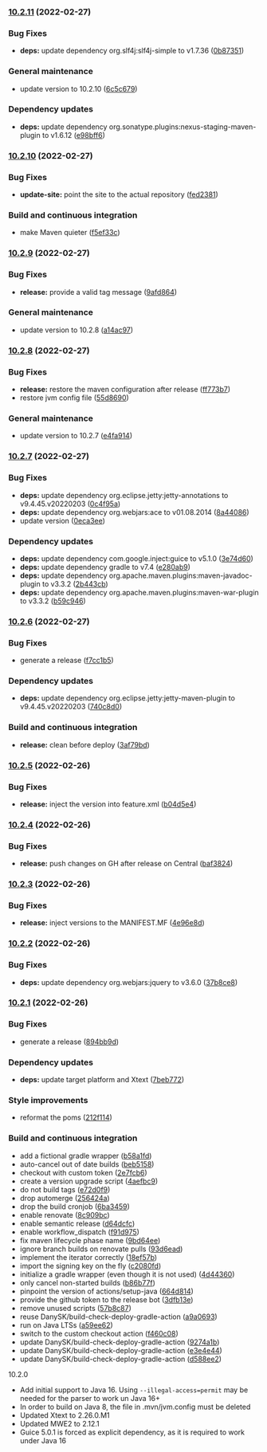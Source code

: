 ### [10.2.11](https://github.com/Protelis/Protelis-Parser/compare/10.2.10...10.2.11) (2022-02-27)


### Bug Fixes

* **deps:** update dependency org.slf4j:slf4j-simple to v1.7.36 ([0b87351](https://github.com/Protelis/Protelis-Parser/commit/0b8735137e8dd7e94418cd42657a722b17e36418))


### General maintenance

* update version to 10.2.10 ([6c5c679](https://github.com/Protelis/Protelis-Parser/commit/6c5c679a590ddc76f5f5fc705d8616fee1af3a86))


### Dependency updates

* **deps:** update dependency org.sonatype.plugins:nexus-staging-maven-plugin to v1.6.12 ([e98bff6](https://github.com/Protelis/Protelis-Parser/commit/e98bff6c0c3c453f7c2b59427923b94091a5a67b))

### [10.2.10](https://github.com/Protelis/Protelis-Parser/compare/10.2.9...10.2.10) (2022-02-27)


### Bug Fixes

* **update-site:** point the site to the actual repository ([fed2381](https://github.com/Protelis/Protelis-Parser/commit/fed23811f8ee8369e34537c19932138401d8fa8b))


### Build and continuous integration

* make Maven quieter ([f5ef33c](https://github.com/Protelis/Protelis-Parser/commit/f5ef33c41bf6c3841e10bd73b63463b48b06816b))

### [10.2.9](https://github.com/Protelis/Protelis-Parser/compare/10.2.8...10.2.9) (2022-02-27)


### Bug Fixes

* **release:** provide a valid tag message ([9afd864](https://github.com/Protelis/Protelis-Parser/commit/9afd8643b2af9670f5bd78bcc934daed0a91bc11))


### General maintenance

* update version to 10.2.8 ([a14ac97](https://github.com/Protelis/Protelis-Parser/commit/a14ac9752e6d8c0aefb93f677ca2e9d7c96c8e38))

### [10.2.8](https://github.com/Protelis/Protelis-Parser/compare/10.2.7...10.2.8) (2022-02-27)


### Bug Fixes

* **release:** restore the maven configuration after release ([ff773b7](https://github.com/Protelis/Protelis-Parser/commit/ff773b786813b5a0a90ebe0a44c6f9322f3a6c7b))
* restore jvm config file ([55d8690](https://github.com/Protelis/Protelis-Parser/commit/55d86902f3a6fece5bf00b840628d5bbbf09141f))


### General maintenance

* update version to 10.2.7 ([e4fa914](https://github.com/Protelis/Protelis-Parser/commit/e4fa9143e99e54787726e4c93098f94715c6a289))

### [10.2.7](https://github.com/Protelis/Protelis-Parser/compare/10.2.6...10.2.7) (2022-02-27)


### Bug Fixes

* **deps:** update dependency org.eclipse.jetty:jetty-annotations to v9.4.45.v20220203 ([0c4f95a](https://github.com/Protelis/Protelis-Parser/commit/0c4f95a3d21adf1158c96ae3f20d048b98f1d0c1))
* **deps:** update dependency org.webjars:ace to v01.08.2014 ([8a44086](https://github.com/Protelis/Protelis-Parser/commit/8a44086d02471d9545be27f3af35bedda969ad22))
* update version ([0eca3ee](https://github.com/Protelis/Protelis-Parser/commit/0eca3ee531ed8edb2f54a7e0f4a240001f17d40b))


### Dependency updates

* **deps:** update dependency com.google.inject:guice to v5.1.0 ([3e74d60](https://github.com/Protelis/Protelis-Parser/commit/3e74d602391c97db7953a1ea9b3b59e892c04015))
* **deps:** update dependency gradle to v7.4 ([e280ab9](https://github.com/Protelis/Protelis-Parser/commit/e280ab96f6711417f48eb69a050460a0ea5dd051))
* **deps:** update dependency org.apache.maven.plugins:maven-javadoc-plugin to v3.3.2 ([2b443cb](https://github.com/Protelis/Protelis-Parser/commit/2b443cb842dcd57acb64e92d78bbfc3a96ff7936))
* **deps:** update dependency org.apache.maven.plugins:maven-war-plugin to v3.3.2 ([b59c946](https://github.com/Protelis/Protelis-Parser/commit/b59c946f194efb4ea6779e84879e39280ec2f5b3))

### [10.2.6](https://github.com/Protelis/Protelis-Parser/compare/10.2.5...10.2.6) (2022-02-27)


### Bug Fixes

* generate a release ([f7cc1b5](https://github.com/Protelis/Protelis-Parser/commit/f7cc1b5dbb7d7c0ff74f39eaa6054fecfa59d55b))


### Dependency updates

* **deps:** update dependency org.eclipse.jetty:jetty-maven-plugin to v9.4.45.v20220203 ([740c8d0](https://github.com/Protelis/Protelis-Parser/commit/740c8d0241aa3842559c8b5727bbb698850c197a))


### Build and continuous integration

* **release:** clean before deploy ([3af79bd](https://github.com/Protelis/Protelis-Parser/commit/3af79bd26a1bad5469a692cc90644036cd9aab03))

### [10.2.5](https://github.com/Protelis/Protelis-Parser/compare/10.2.4...10.2.5) (2022-02-26)


### Bug Fixes

* **release:** inject the version into feature.xml ([b04d5e4](https://github.com/Protelis/Protelis-Parser/commit/b04d5e4d4630872902015dcca0ec74400d03c97f))

### [10.2.4](https://github.com/Protelis/Protelis-Parser/compare/10.2.3...10.2.4) (2022-02-26)


### Bug Fixes

* **release:** push changes on GH after release on Central ([baf3824](https://github.com/Protelis/Protelis-Parser/commit/baf3824642c675dad95f5fbe662fa4416f2d21d4))

### [10.2.3](https://github.com/Protelis/Protelis-Parser/compare/10.2.2...10.2.3) (2022-02-26)


### Bug Fixes

* **release:** inject versions to the MANIFEST.MF ([4e96e8d](https://github.com/Protelis/Protelis-Parser/commit/4e96e8d288fab4eed27003d4404d72a226af1512))

### [10.2.2](https://github.com/Protelis/Protelis-Parser/compare/10.2.1...10.2.2) (2022-02-26)


### Bug Fixes

* **deps:** update dependency org.webjars:jquery to v3.6.0 ([37b8ce8](https://github.com/Protelis/Protelis-Parser/commit/37b8ce80ff600dad442a8052ae02e7e6652dcd66))

### [10.2.1](https://github.com/Protelis/Protelis-Parser/compare/10.2.0...10.2.1) (2022-02-26)


### Bug Fixes

* generate a release ([894bb9d](https://github.com/Protelis/Protelis-Parser/commit/894bb9da5067342ab0a45052ec02f86de90f1fa0))


### Dependency updates

* **deps:** update target platform and Xtext ([7beb772](https://github.com/Protelis/Protelis-Parser/commit/7beb772206636c37d602f3917f2eddb035f32d02))


### Style improvements

* reformat the poms ([212f114](https://github.com/Protelis/Protelis-Parser/commit/212f114877ed56df9cc9492fa34aac67cc712563))


### Build and continuous integration

* add a fictional gradle wrapper ([b58a1fd](https://github.com/Protelis/Protelis-Parser/commit/b58a1fd85853dea740f7022fc97a7fb08302b012))
* auto-cancel out of date builds ([beb5158](https://github.com/Protelis/Protelis-Parser/commit/beb51586ca5027a91e80ac7c5bc9759f2a13b41d))
* checkout with custom token ([2e7fcb6](https://github.com/Protelis/Protelis-Parser/commit/2e7fcb6181ef2e66b7fb73fb2736097b7ac01462))
* create a version upgrade script ([4aefbc9](https://github.com/Protelis/Protelis-Parser/commit/4aefbc97e7ec18423fbef15b4f19b2b88fdce170))
* do not build tags ([e72d0f9](https://github.com/Protelis/Protelis-Parser/commit/e72d0f9209c57881096cae6525b954f4ed16fb96))
* drop automerge ([256424a](https://github.com/Protelis/Protelis-Parser/commit/256424a80e63978aa7667c7389a609baf7b1466b))
* drop the build cronjob ([6ba3459](https://github.com/Protelis/Protelis-Parser/commit/6ba345906fb066b5edd7481d21d48291acc1f2f2))
* enable renovate ([8c909bc](https://github.com/Protelis/Protelis-Parser/commit/8c909bc068f588e3ae6c5e0ca34552f598f84215))
* enable semantic release ([d64dcfc](https://github.com/Protelis/Protelis-Parser/commit/d64dcfc0e0647f1b3d8089506fa19dd4ae1e9830))
* enable workflow_dispatch ([f91d975](https://github.com/Protelis/Protelis-Parser/commit/f91d975ede9e5c7bf1b400efea15f040f092db8b))
* fix maven lifecycle phase name ([9bd64ee](https://github.com/Protelis/Protelis-Parser/commit/9bd64eee91f9b08314811e2165b388d5283fd6d9))
* ignore branch builds on renovate pulls ([93d6ead](https://github.com/Protelis/Protelis-Parser/commit/93d6eadb46f69dd87dcc12a75c35cf2d7c38c98b))
* implement the iterator correctly ([18ef57b](https://github.com/Protelis/Protelis-Parser/commit/18ef57bd1a1de9181a32dbceca21c7607e593786))
* import the signing key on the fly ([c2080fd](https://github.com/Protelis/Protelis-Parser/commit/c2080fde00396f13964c79a9f605de8340d94210))
* initialize a gradle wrapper (even though it is not used) ([4d44360](https://github.com/Protelis/Protelis-Parser/commit/4d443604d8bd27409fe7281abb8a1a7060dec71a))
* only cancel non-started builds ([b86b77f](https://github.com/Protelis/Protelis-Parser/commit/b86b77fc6a6c02154986693c40e86511915a9dc4))
* pinpoint the version of actions/setup-java ([664d814](https://github.com/Protelis/Protelis-Parser/commit/664d814c4affd651b19c4ae750121c10eec47253))
* provide the github token to the release bot ([3dfb13e](https://github.com/Protelis/Protelis-Parser/commit/3dfb13e343bfb73b1a03ac3262e1454d8bd39724))
* remove unused scripts ([57b8c87](https://github.com/Protelis/Protelis-Parser/commit/57b8c87a14c9de6fb34bd1daca1950df1f162d21))
* reuse DanySK/build-check-deploy-gradle-action ([a9a0693](https://github.com/Protelis/Protelis-Parser/commit/a9a0693db2dbf4f17c575c9933f50e525ef5fd5f))
* run on Java LTSs ([a59ee62](https://github.com/Protelis/Protelis-Parser/commit/a59ee62baba04897c957669a8fe34d64e85bb893))
* switch to the custom checkout action ([f460c08](https://github.com/Protelis/Protelis-Parser/commit/f460c08054d84522e1235c8f57dd6a52f8bec1e5))
* update DanySK/build-check-deploy-gradle-action ([9274a1b](https://github.com/Protelis/Protelis-Parser/commit/9274a1beb0e0d39b31efbfa5da78460bf8414dce))
* update DanySK/build-check-deploy-gradle-action ([e3e4e44](https://github.com/Protelis/Protelis-Parser/commit/e3e4e44945a715f7c075f5b70c35af0b73c73b82))
* update DanySK/build-check-deploy-gradle-action ([d588ee2](https://github.com/Protelis/Protelis-Parser/commit/d588ee2a60283213ea9910a7d76281dcdb03e09a))

10.2.0

* Add initial support to Java 16. Using `--illegal-access=permit` may be needed for the parser to work un Java 16+
* In order to build on Java 8, the file in .mvn/jvm.config must be deleted
* Updated Xtext to 2.26.0.M1
* Updated MWE2 to 2.12.1
* Guice 5.0.1 is forced as explicit dependency, as it is required to work under Java 16
